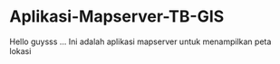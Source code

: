 # Aplikasi-Mapserver-TB-GIS

Hello guysss ...
Ini adalah aplikasi mapserver untuk menampilkan peta lokasi
